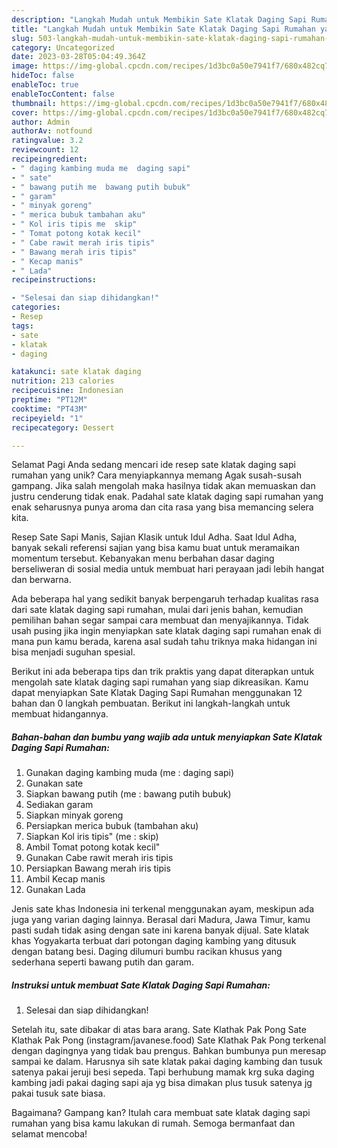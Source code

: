 ```yaml
---
description: "Langkah Mudah untuk Membikin Sate Klatak Daging Sapi Rumahan yang Enak, Mantap"
title: "Langkah Mudah untuk Membikin Sate Klatak Daging Sapi Rumahan yang Enak, Mantap"
slug: 503-langkah-mudah-untuk-membikin-sate-klatak-daging-sapi-rumahan-yang-enak-mantap
category: Uncategorized
date: 2023-03-28T05:04:49.364Z
image: https://img-global.cpcdn.com/recipes/1d3bc0a50e7941f7/680x482cq70/sate-klatak-daging-sapi-rumahan-foto-resep-utama.jpg
hideToc: false
enableToc: true
enableTocContent: false
thumbnail: https://img-global.cpcdn.com/recipes/1d3bc0a50e7941f7/680x482cq70/sate-klatak-daging-sapi-rumahan-foto-resep-utama.jpg
cover: https://img-global.cpcdn.com/recipes/1d3bc0a50e7941f7/680x482cq70/sate-klatak-daging-sapi-rumahan-foto-resep-utama.jpg
author: Admin
authorAv: notfound
ratingvalue: 3.2
reviewcount: 12
recipeingredient:
- " daging kambing muda me  daging sapi"
- " sate"
- " bawang putih me  bawang putih bubuk"
- " garam"
- " minyak goreng"
- " merica bubuk tambahan aku"
- " Kol iris tipis me  skip"
- " Tomat potong kotak kecil"
- " Cabe rawit merah iris tipis"
- " Bawang merah iris tipis"
- " Kecap manis"
- " Lada"
recipeinstructions:

- "Selesai dan siap dihidangkan!"
categories:
- Resep
tags:
- sate
- klatak
- daging

katakunci: sate klatak daging 
nutrition: 213 calories
recipecuisine: Indonesian
preptime: "PT12M"
cooktime: "PT43M"
recipeyield: "1"
recipecategory: Dessert

---
```



Selamat Pagi Anda sedang mencari ide resep sate klatak daging sapi rumahan yang unik? Cara menyiapkannya memang Agak susah-susah gampang. Jika salah mengolah maka hasilnya tidak akan memuaskan dan justru cenderung tidak enak. Padahal sate klatak daging sapi rumahan yang enak seharusnya punya aroma dan cita rasa yang bisa memancing selera kita.


Resep Sate Sapi Manis, Sajian Klasik untuk Idul Adha. Saat Idul Adha, banyak sekali referensi sajian yang bisa kamu buat untuk meramaikan momentum tersebut. Kebanyakan menu berbahan dasar daging berseliweran di sosial media untuk membuat hari perayaan jadi lebih hangat dan berwarna.

Ada beberapa hal yang sedikit banyak berpengaruh terhadap kualitas rasa dari sate klatak daging sapi rumahan, mulai dari jenis bahan, kemudian pemilihan bahan segar sampai cara membuat dan menyajikannya. Tidak usah pusing jika ingin menyiapkan sate klatak daging sapi rumahan enak di mana pun kamu berada, karena asal sudah tahu triknya maka hidangan ini bisa menjadi suguhan spesial.


Berikut ini ada beberapa tips dan trik praktis yang dapat diterapkan untuk mengolah sate klatak daging sapi rumahan yang siap dikreasikan. Kamu dapat menyiapkan Sate Klatak Daging Sapi Rumahan menggunakan 12 bahan dan 0 langkah pembuatan. Berikut ini langkah-langkah untuk membuat hidangannya.

<!--inarticleads1-->

##### Bahan-bahan dan bumbu yang wajib ada untuk menyiapkan Sate Klatak Daging Sapi Rumahan:

1. Gunakan  daging kambing muda (me : daging sapi)
1. Gunakan  sate
1. Siapkan  bawang putih (me : bawang putih bubuk)
1. Sediakan  garam
1. Siapkan  minyak goreng
1. Persiapkan  merica bubuk (tambahan aku)
1. Siapkan  Kol iris tipis&#34; (me : skip)
1. Ambil  Tomat potong kotak kecil&#34;
1. Gunakan  Cabe rawit merah iris tipis
1. Persiapkan  Bawang merah iris tipis
1. Ambil  Kecap manis
1. Gunakan  Lada


Jenis sate khas Indonesia ini terkenal menggunakan ayam, meskipun ada juga yang varian daging lainnya. Berasal dari Madura, Jawa Timur, kamu pasti sudah tidak asing dengan sate ini karena banyak dijual. Sate klatak khas Yogyakarta terbuat dari potongan daging kambing yang ditusuk dengan batang besi. Daging dilumuri bumbu racikan khusus yang sederhana seperti bawang putih dan garam. 

<!--inarticleads2-->

##### Instruksi untuk membuat Sate Klatak Daging Sapi Rumahan:


1. Selesai dan siap dihidangkan!

Setelah itu, sate dibakar di atas bara arang. Sate Klathak Pak Pong Sate Klathak Pak Pong (instagram/javanese.food) Sate Klathak Pak Pong terkenal dengan dagingnya yang tidak bau prengus. Bahkan bumbunya pun meresap sampai ke dalam. Harusnya sih sate klatak pakai daging kambing dan tusuk satenya pakai jeruji besi sepeda. Tapi berhubung mamak krg suka daging kambing jadi pakai daging sapi aja yg bisa dimakan plus tusuk satenya jg pakai tusuk sate biasa. 

Bagaimana? Gampang kan? Itulah cara membuat sate klatak daging sapi rumahan yang bisa kamu lakukan di rumah. Semoga bermanfaat dan selamat mencoba!
